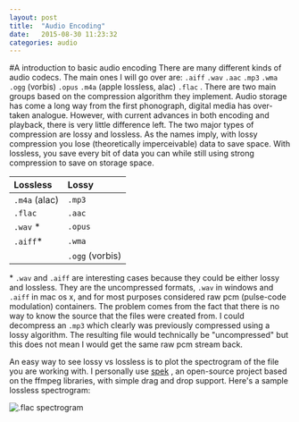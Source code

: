 ```yaml
---
layout: post
title:  "Audio Encoding"
date:   2015-08-30 11:23:32
categories: audio
---
```

#A introduction to basic audio encoding
There are many different kinds of audio codecs. The main ones I will go over are: `.aiff` `.wav` `.aac` `.mp3` `.wma` `.ogg` (vorbis) `.opus` `.m4a` (apple lossless, alac) `.flac` .
There are two main groups based on the compression algorithm they implement. 
Audio storage has come a long way from the first phonograph, digital media has over-taken analogue.
However, with current advances in both encoding and playback, there is very little difference left.
The two major types of compression are lossy and lossless. As the names imply, with lossy compression you lose (theoretically imperceivable) data to save space.
With lossless, you save every bit of data you can while still using strong compression to save on storage space.

| Lossless    | Lossy |
|:-------------   |:------------- |
| `.m4a` (alac)    | `.mp3`  |
| `.flac`    | `.aac`  | 
| `.wav` *   | `.opus` | 
| `.aiff`*	  | `.wma` |
|			  | `.ogg` (vorbis) |

\* `.wav` and `.aiff` are interesting cases because they could be either lossy and lossless. 
They are the uncompressed formats, `.wav` in windows and `.aiff` in mac os x, and for most purposes considered raw pcm (pulse-code modulation) containers.
The problem comes from the fact that there is no way to know the source that the files were created from. 
I could decompress an `.mp3` which clearly was previously compressed using a lossy algorithm. 
The resulting file would technically be "uncompressed" but this does not mean I would get the same raw pcm stream back.

An easy way to see lossy vs lossless is to plot the spectrogram of the file you are working with.
I personally use [spek](http://spek.cc/) , an open-source project based on the ffmpeg libraries, with simple drag and drop support.
Here's a sample lossless spectrogram:

![.flac spectrogram](https://raw.githubusercontent.com/knaik94/knaik94.github.io/master/images/spek1.JPG)



 
